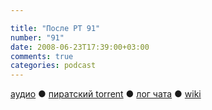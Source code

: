```yaml
---

title: "После РТ 91"
number: "91"
date: 2008-06-23T17:39:00+03:00
comments: true
categories: podcast
---
```

[аудио](http://cdn.radio-t.com/rt91post.mp3) ● [пиратский torrent](http://pirates.radio-t.com/torrents/rt91post.mp3.torrent) ● [лог чата](http://chat.radio-t.com/logs/radio-t-91.html) ● [wiki](http://wiki.radio-t.com/%D0%9F%D0%BE%D1%81%D0%BB%D0%B5_%D0%A0%D0%A2_91)<audio src="http://cdn.radio-t.com/rt91post.mp3" preload="none">
